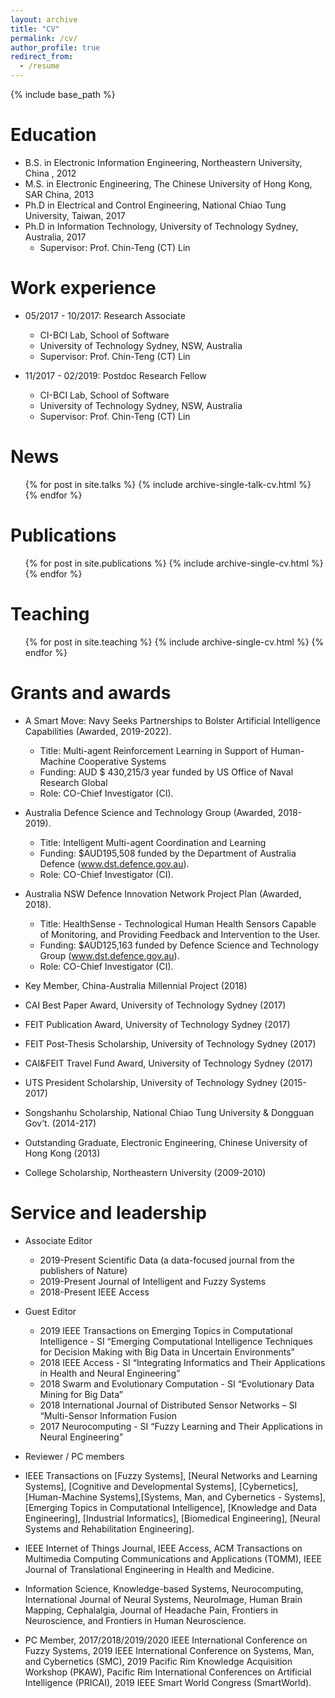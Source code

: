 ```yaml
---
layout: archive
title: "CV"
permalink: /cv/
author_profile: true
redirect_from:
  - /resume
---
```


{% include base_path %}

Education
======
* B.S. in Electronic Information Engineering, Northeastern University, China , 2012
* M.S. in Electronic Engineering, The Chinese University of Hong Kong, SAR China, 2013
* Ph.D in Electrical and Control Engineering, National Chiao Tung University, Taiwan, 2017 
* Ph.D in Information Technology, University of Technology Sydney, Australia, 2017 
  * Supervisor: Prof. Chin-Teng (CT) Lin

Work experience
======
* 05/2017 - 10/2017: Research Associate
  * CI-BCI Lab, School of Software
  * University of Technology Sydney, NSW, Australia
  * Supervisor: Prof. Chin-Teng (CT) Lin

* 11/2017 - 02/2019: Postdoc Research Fellow
  * CI-BCI Lab, School of Software
  * University of Technology Sydney, NSW, Australia
  * Supervisor: Prof. Chin-Teng (CT) Lin  

News
======
  <ul>{% for post in site.talks %}
    {% include archive-single-talk-cv.html %}
  {% endfor %}</ul>

Publications
======
  <ul>{% for post in site.publications %}
    {% include archive-single-cv.html %}
  {% endfor %}</ul>
  
Teaching
======
  <ul>{% for post in site.teaching %}
    {% include archive-single-cv.html %}
  {% endfor %}</ul>
  
Grants and awards
======
* A Smart Move: Navy Seeks Partnerships to Bolster Artificial Intelligence Capabilities (Awarded, 2019-2022).
  * Title:  Multi-agent Reinforcement Learning in Support of Human-Machine Cooperative Systems
  * Funding: AUD $ 430,215/3 year funded by US Office of Naval Research Global
  * Role: CO-Chief Investigator (CI).
  
* Australia Defence Science and Technology Group (Awarded, 2018-2019).
  * Title: Intelligent Multi-agent Coordination and Learning
  * Funding: $AUD195,508 funded by the Department of Australia Defence (www.dst.defence.gov.au). 
  * Role: CO-Chief Investigator (CI).
  
* Australia NSW Defence Innovation Network Project Plan (Awarded, 2018).
  * Title: HealthSense - Technological Human Health Sensors Capable of Monitoring, and Providing Feedback and Intervention to the User.
  * Funding: $AUD125,163 funded by Defence Science and Technology Group (www.dst.defence.gov.au).
  * Role: CO-Chief Investigator (CI).
  
* Key Member, China-Australia Millennial Project (2018)
* CAI Best Paper Award, University of Technology Sydney (2017)
* FEIT Publication Award, University of Technology Sydney (2017)
* FEIT Post-Thesis Scholarship, University of Technology Sydney (2017)
* CAI&FEIT Travel Fund Award, University of Technology Sydney (2017)
* UTS President Scholarship, University of Technology Sydney (2015-2017)
* Songshanhu Scholarship, National Chiao Tung University & Dongguan Gov’t. (2014-217)
* Outstanding Graduate, Electronic Engineering, Chinese University of Hong Kong (2013)
* College Scholarship, Northeastern University (2009-2010)
  
Service and leadership
======
* Associate Editor

  * 2019-Present Scientific Data (a data-focused journal from the publishers of Nature)
  * 2019-Present Journal of Intelligent and Fuzzy Systems
  * 2018-Present IEEE Access
  
* Guest Editor
  * 2019 IEEE Transactions on Emerging Topics in Computational Intelligence - SI “Emerging Computational Intelligence Techniques for Decision Making with Big Data in Uncertain Environments”
  * 2018 IEEE Access - SI “Integrating Informatics and Their Applications in Health and Neural Engineering” 
  * 2018 Swarm and Evolutionary Computation - SI “Evolutionary Data Mining for Big Data”
  * 2018 International Journal of Distributed Sensor Networks – SI “Multi-Sensor Information Fusion
  * 2017 Neurocomputing - SI “Fuzzy Learning and Their Applications in Neural Engineering”
  
* Reviewer / PC members
 * IEEE Transactions on [Fuzzy Systems], [Neural Networks and Learning Systems], [Cognitive and Developmental Systems], [Cybernetics], [Human-Machine Systems],[Systems, Man, and Cybernetics - Systems], [Emerging Topics in Computational Intelligence], [Knowledge and Data Engineering], [Industrial Informatics], [Biomedical Engineering], [Neural Systems and Rehabilitation Engineering].
 * IEEE Internet of Things Journal, IEEE Access, ACM Transactions on Multimedia Computing Communications and Applications (TOMM), IEEE Journal of Translational Engineering in Health and Medicine.
 * Information Science, Knowledge-based Systems, Neurocomputing, International Journal of Neural Systems, NeuroImage, Human Brain Mapping, Cephalalgia, Journal of Headache Pain, Frontiers in Neuroscience, and Frontiers in Human Neuroscience.
 * PC Member, 2017/2018/2019/2020 IEEE International Conference on Fuzzy Systems, 2019 IEEE International Conference on Systems, Man, and Cybernetics (SMC), 2019 Pacific Rim Knowledge Acquisition Workshop (PKAW), Pacific Rim International Conferences on Artificial Intelligence (PRICAI), 2019 IEEE Smart World Congress (SmartWorld).
